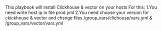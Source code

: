 This playbook will install Clickhouse & vector on your hosts
For this:
1.You need write host ip in file prod.yml
2.You need choose your version for ckickhouse & vector and chsnge files /group_vars/clichouse/vars.yml & /group_vars/vector/vars.yml 
